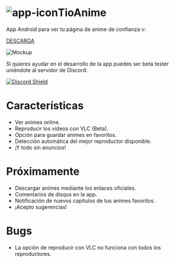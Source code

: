 # ![app-icon](https://github.com/axiel7/TioAnime/blob/master/app/src/main/res/mipmap-mdpi/ic_launcher.png)TioAnime
App Android para ver tu página de anime de confianza v:

[DESCARGA](https://github.com/axiel7/TioAnime/releases/download/v2.0/TioAnime-v2.0.apk)

![Mockup](https://github.com/axiel7/TioAnime/blob/master/tiomockup2.0-web.png)

Si quieres ayudar en el desarrollo de la app puedes ser beta tester uniéndote al servidor de Discord:

[![Discord Shield](https://discordapp.com/api/guilds/698320144530931813/embed.png?style=banner3)](https://discord.gg/QhAMKuV)
# Características
* Ver animes online.
* Reproducir los vídeos con VLC (Beta).
* Opción para guardar animes en favoritos.
* Detección automática del mejor reproductor disponible.
* ¡Y todo sin anuncios!
# Próximamente
* Descargar animes mediante los enlaces oficiales.
* Comentarios de disqus en la app.
* Notificación de nuevos capítulos de tus animes favoritos.
* ¡Acepto sugerencias!
# Bugs
* La opción de reproducir con VLC no funciona con todos los reproductores.

